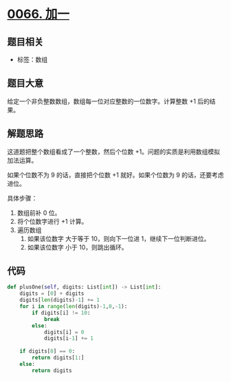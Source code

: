 

# [0066. 加一](https://leetcode-cn.com/problems/plus-one/)

## 题目相关

- 标签：数组

## 题目大意

给定一个非负整数数组，数组每一位对应整数的一位数字。计算整数 +1 后的结果。

## 解题思路

这道题把整个数组看成了一个整数，然后个位数 +1。问题的实质是利用数组模拟加法运算。

如果个位数不为 9 的话，直接把个位数 +1 就好。如果个位数为 9 的话，还要考虑进位。

具体步骤：

1. 数组前补 0 位。
2. 将个位数字进行 +1 计算。
3. 遍历数组
   1. 如果该位数字 大于等于 10，则向下一位进 1，继续下一位判断进位。
   2. 如果该位数字 小于 10，则跳出循环。

## 代码

```Python
def plusOne(self, digits: List[int]) -> List[int]:
    digits = [0] + digits
    digits[len(digits)-1] += 1
    for i in range(len(digits)-1,0,-1):
        if digits[i] != 10:
            break
        else:
            digits[i] = 0
            digits[i-1] += 1
        
    if digits[0] == 0:
        return digits[1:] 
    else:
        return digits
```